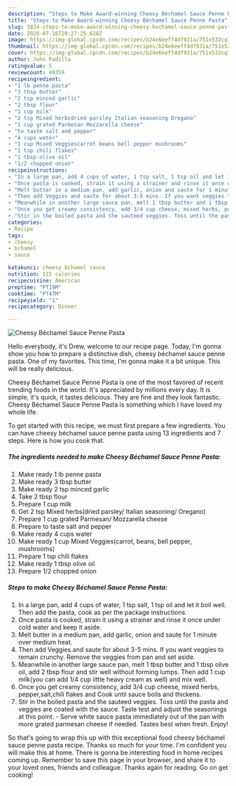 ```yaml
---
description: "Steps to Make Award-winning Cheesy Béchamel Sauce Penne Pasta"
title: "Steps to Make Award-winning Cheesy Béchamel Sauce Penne Pasta"
slug: 3824-steps-to-make-award-winning-cheesy-bechamel-sauce-penne-pasta
date: 2020-07-16T20:27:25.628Z
image: https://img-global.cpcdn.com/recipes/b24e6eeff4df931a/751x532cq70/cheesy-bechamel-sauce-penne-pasta-recipe-main-photo.jpg
thumbnail: https://img-global.cpcdn.com/recipes/b24e6eeff4df931a/751x532cq70/cheesy-bechamel-sauce-penne-pasta-recipe-main-photo.jpg
cover: https://img-global.cpcdn.com/recipes/b24e6eeff4df931a/751x532cq70/cheesy-bechamel-sauce-penne-pasta-recipe-main-photo.jpg
author: John Padilla
ratingvalue: 5
reviewcount: 49359
recipeingredient:
- "1 lb penne pasta"
- "3 tbsp butter"
- "2 tsp minced garlic"
- "2 tbsp flour"
- "1 cup milk"
- "2 tsp Mixed herbsdried parsley Italian seasoning Oregano"
- "1 cup grated Parmesan Mozzarella cheese"
- "to taste salt and pepper"
- "4 cups water"
- "1 cup Mixed Veggiescarrot beans bell pepper mushrooms"
- "1 tsp chili flakes"
- "1 tbsp olive oil"
- "1/2 chopped onion"
recipeinstructions:
- "In a large pan, add 4 cups of water, 1 tsp salt, 1 tsp oil and let it boil well. Then add the pasta, cook as per the package instructions."
- "Once pasta is cooked, strain it using a strainer and rinse it once under cold water and keep it aside."
- "Melt butter in a medium pan, add garlic, onion and saute for 1 minute over medium heat."
- "Then add Veggies and saute for about 3-5 mins. If you want veggies to remain crunchy. Remove the veggies from pan and set aside."
- "Meanwhile in another large sauce pan, melt 1 tbsp butter and 1 tbsp olive oil, add 2 tbsp flour and stir well without forming lumps. Then add 1 cup milk(you can add 1/4 cup little heavy cream as well) and mix well."
- "Once you get creamy consistency, add 3/4 cup cheese, mixed herbs, pepper,salt,chili flakes and Cook until sauce boils and thickens."
- "Stir in the boiled pasta and the sauteed veggies. Toss until the pasta and veggies are coated with the sauce. Taste test and adjust the seasonings at this point. Serve white sauce pasta immediately out of the pan with more grated parmesan cheese if needed. Tastes best when fresh. Enjoy!"
categories:
- Recipe
tags:
- cheesy
- bchamel
- sauce

katakunci: cheesy bchamel sauce 
nutrition: 115 calories
recipecuisine: American
preptime: "PT19M"
cooktime: "PT47M"
recipeyield: "1"
recipecategory: Dinner

---
```



![Cheesy Béchamel Sauce Penne Pasta](https://img-global.cpcdn.com/recipes/b24e6eeff4df931a/751x532cq70/cheesy-bechamel-sauce-penne-pasta-recipe-main-photo.jpg)

Hello everybody, it's Drew, welcome to our recipe page. Today, I'm gonna show you how to prepare a distinctive dish, cheesy béchamel sauce penne pasta. One of my favorites. This time, I'm gonna make it a bit unique. This will be really delicious.



Cheesy Béchamel Sauce Penne Pasta is one of the most favored of recent trending foods in the world. It's appreciated by millions every day. It is simple, it's quick, it tastes delicious. They are fine and they look fantastic. Cheesy Béchamel Sauce Penne Pasta is something which I have loved my whole life.


To get started with this recipe, we must first prepare a few ingredients. You can have cheesy béchamel sauce penne pasta using 13 ingredients and 7 steps. Here is how you cook that.

<!--inarticleads1-->

##### The ingredients needed to make Cheesy Béchamel Sauce Penne Pasta:

1. Make ready 1 lb penne pasta
1. Make ready 3 tbsp butter
1. Make ready 2 tsp minced garlic
1. Take 2 tbsp flour
1. Prepare 1 cup milk
1. Get 2 tsp Mixed herbs(dried parsley/ Italian seasoning/ Oregano)
1. Prepare 1 cup grated Parmesan/ Mozzarella cheese
1. Prepare to taste salt and pepper
1. Make ready 4 cups water
1. Make ready 1 cup Mixed Veggies(carrot, beans, bell pepper, mushrooms)
1. Prepare 1 tsp chili flakes
1. Make ready 1 tbsp olive oil
1. Prepare 1/2 chopped onion




<!--inarticleads2-->

##### Steps to make Cheesy Béchamel Sauce Penne Pasta:

1. In a large pan, add 4 cups of water, 1 tsp salt, 1 tsp oil and let it boil well. Then add the pasta, cook as per the package instructions.
1. Once pasta is cooked, strain it using a strainer and rinse it once under cold water and keep it aside.
1. Melt butter in a medium pan, add garlic, onion and saute for 1 minute over medium heat.
1. Then add Veggies and saute for about 3-5 mins. If you want veggies to remain crunchy. Remove the veggies from pan and set aside.
1. Meanwhile in another large sauce pan, melt 1 tbsp butter and 1 tbsp olive oil, add 2 tbsp flour and stir well without forming lumps. Then add 1 cup milk(you can add 1/4 cup little heavy cream as well) and mix well.
1. Once you get creamy consistency, add 3/4 cup cheese, mixed herbs, pepper,salt,chili flakes and Cook until sauce boils and thickens.
1. Stir in the boiled pasta and the sauteed veggies. Toss until the pasta and veggies are coated with the sauce. Taste test and adjust the seasonings at this point. - Serve white sauce pasta immediately out of the pan with more grated parmesan cheese if needed. Tastes best when fresh. Enjoy!




So that's going to wrap this up with this exceptional food cheesy béchamel sauce penne pasta recipe. Thanks so much for your time. I'm confident you will make this at home. There is gonna be interesting food in home recipes coming up. Remember to save this page in your browser, and share it to your loved ones, friends and colleague. Thanks again for reading. Go on get cooking!
